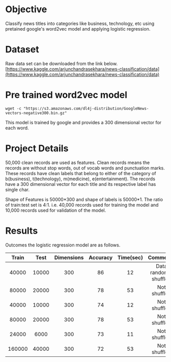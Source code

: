 # Objective
Classify news titles into categories like business, technology, etc using pretained google's word2vec model and applying logistic regression.

# Dataset

Raw data set can be downloaded from the link below. <br>
[https://www.kaggle.com/arjunchandrasekhara/news-classification/data](https://www.kaggle.com/arjunchandrasekhara/news-classification/data)

# Pre trained word2vec model

```
wget -c "https://s3.amazonaws.com/dl4j-distribution/GoogleNews-vectors-negative300.bin.gz"
```

This model is trained by google and provides a 300 dimensional vector for each word.

# Project Details

50,000 clean records are used as features. Clean records means the records are without stop words, out of vocab words and punctuation marks. These records have clean labels that belong to either of the category of b(business), t(technology), m(medicine), e(entertainment).
The records have a 300 dimensional vector for each title and its respective label has single char.

Shape of Features is 50000\*300 and shape of labels is 50000\*1.
The ratio of train:test set is 4:1. i.e. 40,000 records used for training the model and 10,000 records used for validation of the model.

# Results
Outcomes the logistic regression model are as follows. <br>

| Train  | Test  | Dimensions | Accuracy | Time(sec) |        Comments        |
| :----: | :---: | :--------: | :------: | :-------: | :--------------------: |
| 40000  | 10000 |    300     |    86    |    12     | Data randomly shuffled |
| 80000  | 20000 |    300     |    78    |    53     |      Not shuffled      |
| 40000  | 10000 |    300     |    74    |    12     |      Not shuffled      |
| 80000  | 20000 |    300     |    78    |    53     |      Not shuffled      |
| 24000  | 6000  |    300     |    73    |    11     |      Not shuffled      |
| 160000 | 40000 |    300     |    72    |    53     |      Not shuffled      |
